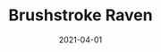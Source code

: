 ---
description: "Pattern%3A%20Brushstroke%20%7C%20Color%3A%20Raven%20%7C%20Width%3A%2054%22%20%7C%20Content%20100%25%20Polyester%20%7C%20NFPA%3A%20260%20/%20UFAC%20Class%201%20/%20CAL%20117%20%7C%20Abrasion%3A%2035%2C000%20Double%20rubs%20%7C%20Cleaning%20Codes%20Solvent%20or%20dry%20cleaning%20products%20%7C%20Use%3A%20Upholstery%20%7C%20"
tags: 
  - "Lark Fontaine"
  - "Brushstroke"
  - "Textiles"
image_primary: "img/Brushstroke-Raven_large.png"
href: "https://www.larkfontaine.com/collections/textiles/products/raven"
designer: "Lark Fontaine"
title: "Brushstroke Raven"
category: "Textiles"
subtitle: ""
manufacturer: "Lark Fontaine"
slug: "/manufacturers/lark-fontaine/textiles/lark-fontaine-brushstroke-raven"
date: "2021-04-01"
---